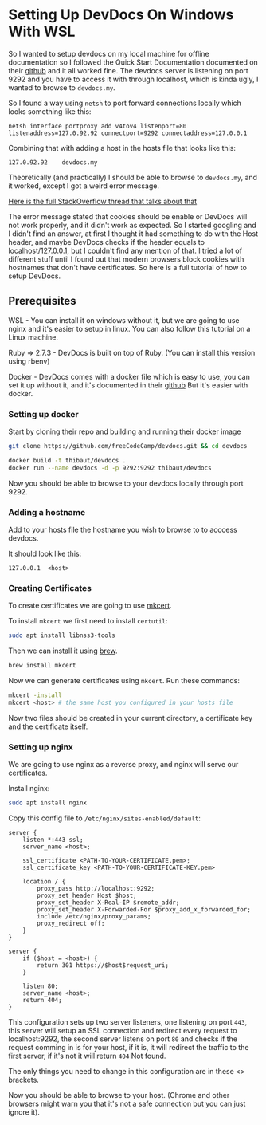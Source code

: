 # Setting Up DevDocs On Windows With WSL

So I wanted to setup devdocs on my local machine for offline documentation so I followed the Quick Start Documentation documented on their [github](https://github.com/freeCodeCamp/devdocs) and it all worked fine. The devdocs server is listening on port 9292 and you have to access it with through localhost, which is kinda ugly, I wanted to browse to `devdocs.my`.

So I found a way using `netsh` to port forward connections locally which looks something like this:

```batch
netsh interface portproxy add v4tov4 listenport=80 listenaddress=127.0.92.92 connectport=9292 connectaddress=127.0.0.1
```

Combining that with adding a host in the hosts file that looks like this:

`127.0.92.92    devdocs.my`

Theoretically (and practically) I should be able to browse to `devdocs.my`, and it worked, except I got a weird error message.

[Here is the full StackOverflow thread that talks about that](https://stackoverflow.com/questions/8652948/using-port-number-in-windows-host-file)

The error message stated that cookies should be enable or DevDocs will not work properly, and it didn't work as expected.
So I started googling and I didn't find an answer, at first I thought it had something to do with the Host header, and maybe DevDocs checks if the header equals to localhost/127.0.0.1, but I couldn't find any mention of that. I tried a lot of different stuff until I found out that modern browsers block cookies with hostnames that don't have certificates. So here is a full tutorial of how to setup DevDocs.

## Prerequisites
WSL - You can install it on windows without it, but we are going to use nginx and it's easier to setup in linux. You can also follow this tutorial on a Linux machine.

Ruby => 2.7.3 - DevDocs is built on top of Ruby. (You can install this version using rbenv)

Docker - DevDocs comes with a docker file which is easy to use, you can set it up without it, and it's documented in their [github](https://github.com/freeCodeCamp/devdocs) But it's easier with docker.


### Setting up docker
Start by cloning their repo and building and running their docker image
```sh
git clone https://github.com/freeCodeCamp/devdocs.git && cd devdocs

docker build -t thibaut/devdocs .
docker run --name devdocs -d -p 9292:9292 thibaut/devdocs
```
Now you should be able to browse to your devdocs locally through port 9292.

### Adding a hostname
Add to your hosts file the hostname you wish to browse to to acccess devdocs.

It should look like this:

`127.0.0.1  <host>`

### Creating Certificates
To create certificates we are going to use [mkcert](https://github.com/FiloSottile/mkcert).

To install `mkcert` we first need to install `certutil`:
```sh
sudo apt install libnss3-tools
```

Then we can install it using [brew](https://brew.sh/).
```sh
brew install mkcert
```

Now we can generate certificates using `mkcert`. Run these commands:
```sh
mkcert -install
mkcert <host> # the same host you configured in your hosts file
```

Now two files should be created in your current directory, a certificate key and the certificate itself.

### Setting up nginx
We are going to use nginx as a reverse proxy, and nginx will serve our certificates.

Install nginx:
```sh
sudo apt install nginx
```

Copy this config file to `/etc/nginx/sites-enabled/default`:
```nginx
server {
    listen *:443 ssl;
    server_name <host>;

    ssl_certificate <PATH-TO-YOUR-CERTIFICATE.pem>;
    ssl_certificate_key <PATH-TO-YOUR-CERTIFICATE-KEY.pem>

    location / {
        proxy_pass http://localhost:9292;
        proxy_set_header Host $host;
        proxy_set_header X-Real-IP $remote_addr;
        proxy_set_header X-Forwarded-For $proxy_add_x_forwarded_for;
        include /etc/nginx/proxy_params;
        proxy_redirect off;
    }
}

server {
    if ($host = <host>) {
        return 301 https://$host$request_uri;
    }

    listen 80;
    server_name <host>;
    return 404;
}
```
This configuration sets up two server listeners, one listening on port `443`, this server will setup an SSL connection and redirect every request to localhost:9292, the second server listens on port `80` and checks if the request comming in is for your host, if it is, it will redirect the traffic to the first server, if it's not it will return `404` Not found.

The only things you need to change in this configuration are in these <> brackets.

Now you should be able to browse to your host. (Chrome and other browsers might warn you that it's not a safe connection but you can just ignore it).
